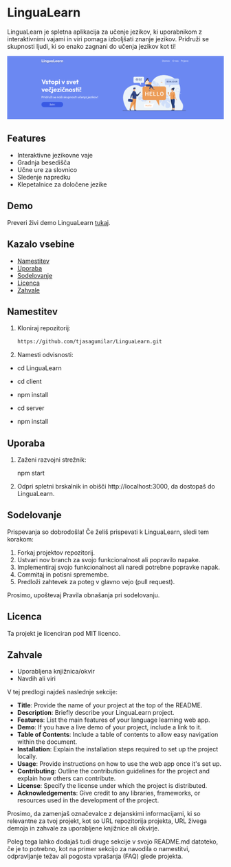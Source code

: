 # LinguaLearn

LinguaLearn je spletna aplikacija za učenje jezikov, ki uporabnikom z interaktivnimi vajami in viri pomaga izboljšati znanje jezikov.
Pridruži se skupnosti ljudi, ki so enako zagnani do učenja jezikov kot ti!

![LinguaLearn Screenshot](lingualearnFP.png)

## Features

- Interaktivne jezikovne vaje
- Gradnja besedišča
- Učne ure za slovnico
- Sledenje napredku
- Klepetalnice za določene jezike

## Demo

Preveri živi demo LinguaLearn [tukaj](https://your-lingualearn-demo-url.com).

## Kazalo vsebine

- [Namestitev](#installation)
- [Uporaba](#usage)
- [Sodelovanje](#contributing)
- [Licenca](#license)
- [Zahvale](#acknowledgements)

## Namestitev

1. Kloniraj repozitorij:

   ```sh
   https://github.com/tjasagumilar/LinguaLearn.git

2. Namesti odvisnosti:

- cd LinguaLearn

- cd client
- npm install

- cd server
- npm install

## Uporaba

1. Zaženi razvojni strežnik:

   npm start

2. Odpri spletni brskalnik in obišči http://localhost:3000, da dostopaš do LinguaLearn.

## Sodelovanje

Prispevanja so dobrodošla! Če želiš prispevati k LinguaLearn, sledi tem korakom:

1. Forkaj projektov repozitorij.
2. Ustvari nov branch za svojo funkcionalnost ali popravilo napake.
3. Implementiraj svojo funkcionalnost ali naredi potrebne popravke napak.
4. Commitaj in potisni spremembe.
5. Predloži zahtevek za poteg v glavno vejo (pull request).

Prosimo, upoštevaj Pravila obnašanja pri sodelovanju.

## Licenca

Ta projekt je licenciran pod MIT licenco.

## Zahvale

- Uporabljena knjižnica/okvir
- Navdih ali viri


V tej predlogi najdeš naslednje sekcije:

- **Title**: Provide the name of your project at the top of the README.
- **Description**: Briefly describe your LinguaLearn project.
- **Features**: List the main features of your language learning web app.
- **Demo**: If you have a live demo of your project, include a link to it.
- **Table of Contents**: Include a table of contents to allow easy navigation within the document.
- **Installation**: Explain the installation steps required to set up the project locally.
- **Usage**: Provide instructions on how to use the web app once it's set up.
- **Contributing**: Outline the contribution guidelines for the project and explain how others can contribute.
- **License**: Specify the license under which the project is distributed.
- **Acknowledgements**: Give credit to any libraries, frameworks, or resources used in the development of the project.

Prosimo, da zamenjaš označevalce z dejanskimi informacijami, ki so relevantne za tvoj projekt, kot so URL repozitorija projekta, URL živega demoja in zahvale za uporabljene knjižnice ali okvirje.

Poleg tega lahko dodajaš tudi druge sekcije v svojo README.md datoteko, če je to potrebno, kot na primer sekcijo za navodila o namestitvi, odpravljanje težav ali pogosta vprašanja (FAQ) glede projekta.